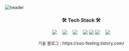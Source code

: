 <!-- ![header](https://capsule-render.vercel.app/api?type=soft&color=auto&height=150&section=header&text=LEEHYEONJU&fontSize=70&animation=twinkling) -->
![header](https://capsule-render.vercel.app/api?type=waving&color=gradient&height=200&text=LeeHyeonju&fontAlign=70&fontAlignY=40&animation=twinkling)   
<h3 align="center">🛠 Tech Stack 🛠</h3>
<div align = "center">

  
  <img src="https://img.shields.io/badge/HTML-E34F26?style=flat-square&logo=HTML5&logoColor=white"/>　
  <img src="https://img.shields.io/badge/CSS-1572B6?style=flat-square&logo=CSS3&logoColor=white"/>　
  <img src="https://img.shields.io/badge/JavaScript-F7DF1E?style=flat-square&logo=JavaScript&logoColor=white"/>　
<img src="https://img.shields.io/badge/Python-3766AB?style=flat-square&logo=Python&logoColor=white"/>
  <img src="https://img.shields.io/badge/MySQL-4479A1?style=flat-square&logo=MySQL&logoColor=white"/>
  <img src="https://img.shields.io/badge/JAVA-3766AB?style=flat-square&logo=JAVA&logoColor=white"/>　
   <img src="https://img.shields.io/badge/React-3766AB?style=flat-square&logo=JAVA&logoColor=white"/>　
<!--   <img src="https://img.shields.io/badge/Git-F05032?style=flat&logo=Git&logoColor=white"/> -->
</div>

<p align="center">기술 블로그 : https://sso-feeling.tistory.com/
